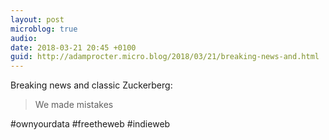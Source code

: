 ```yaml
---
layout: post
microblog: true
audio: 
date: 2018-03-21 20:45 +0100
guid: http://adamprocter.micro.blog/2018/03/21/breaking-news-and.html
---
```

Breaking news and classic Zuckerberg: 

> We made mistakes

 #ownyourdata #freetheweb #indieweb
